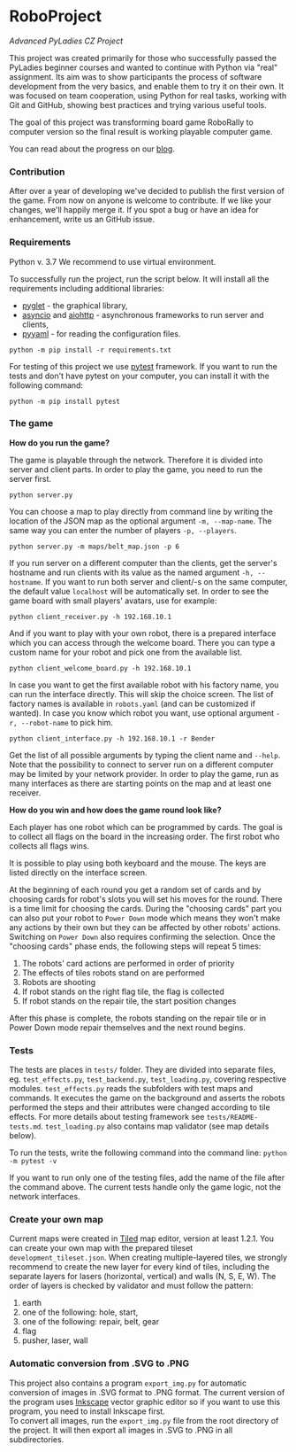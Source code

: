 # RoboProject
*Advanced PyLadies CZ Project*

This project was created primarily for those who successfully passed the PyLadies beginner courses and wanted to continue with Python via "real" assignment. Its aim was to show participants the process of software development from the very basics, and enable them to try it on their own. It was focused on team cooperation, using Python for real tasks, working with Git and GitHub, showing best practices and trying various useful tools.

The goal of this project was transforming board game RoboRally to computer version so the final result is working playable computer game.

You can read about the progress on our [blog](https://roboprojekt.pyladies.cz/).

### Contribution

After over a year of developing we've decided to publish the first version of the game.
From now on anyone is welcome to contribute. If we like your changes, we'll happily merge it.
If you spot a bug or have an idea for enhancement, write us an GitHub issue.

### Requirements

Python v. 3.7
We recommend to use virtual environment.

To successfully run the project, run the script below. It will install all the requirements including additional libraries:
- [pyglet](https://bitbucket.org/pyglet/pyglet/wiki/Home) - the graphical library,
- [asyncio](https://docs.python.org/3/library/asyncio.html) and [aiohttp](https://aiohttp.readthedocs.io/en/stable/) - asynchronous frameworks to run server and clients,
- [pyyaml](https://pyyaml.org/) - for reading the configuration files.
```
python -m pip install -r requirements.txt
```

For testing of this project we use [pytest](https://docs.pytest.org/en/latest/) framework. If you want to run the tests and don't have pytest on your computer, you can install it with the following command:
```
python -m pip install pytest
```

### The game

**How do you run the game?**

The game is playable through the network. Therefore it is divided into server and client parts. In order to play the game, you need to run the server first.
```
python server.py
```
You can choose a map to play directly from command line by writing the location of the JSON map as the optional argument `-m, --map-name`. The same way you can enter the number of players `-p, --players`.

```
python server.py -m maps/belt_map.json -p 6
```

If you run server on a different computer than the clients, get the server's hostname and run clients with its value as the named argument `-h, --hostname`.
If you want to run both server and client/-s on the same computer, the default value `localhost` will be automatically set.
In order to see the game board with small players' avatars, use for example:
```
python client_receiver.py -h 192.168.10.1
```

And if you want to play with your own robot, there is a prepared interface which you can access through the welcome board.
There you can type a custom name for your robot and pick one from the available list.
```
python client_welcome_board.py -h 192.168.10.1
```
In case you want to get the first available robot with his factory name,
you can run the interface directly. This will skip the choice screen.
The list of factory names is available in `robots.yaml` (and can be customized if wanted).
In case you know which robot you want, use optional argument `-r, --robot-name` to pick him.
```
python client_interface.py -h 192.168.10.1 -r Bender
```
Get the list of all possible arguments by typing the client name and `--help`.
Note that the possibility to connect to server run on a different computer may be limited by your network provider.
In order to play the game, run as many interfaces as there are starting points on the map and at least one receiver.

**How do you win and how does the game round look like?**

Each player has one robot which can be programmed by cards. The goal is to collect all flags on the board in the increasing order. The first robot who collects all flags wins.

It is possible to play using both keyboard and the mouse. The keys are listed directly on the interface screen.

At the beginning of each round you get a random set of cards and by choosing cards for robot's slots you will set his moves for the round.
There is a time limit for choosing the cards. During the "choosing cards" part you can also put your robot to `Power Down` mode which means they won't make any actions by their own but they can be affected by other robots' actions.
Switching on `Power Down` also requires confirming the selection.
Once the "choosing cards" phase ends, the following steps will repeat 5 times:
1. The robots' card actions are performed in order of priority
2. The effects of tiles robots stand on are performed
3. Robots are shooting
4. If robot stands on the right flag tile, the flag is collected
5. If robot stands on the repair tile, the start position changes

After this phase is complete, the robots standing on the repair tile or in Power Down mode repair themselves and the next round begins.

### Tests

The tests are places in `tests/` folder. They are divided into separate files, eg. `test_effects.py`, `test_backend.py`, `test_loading.py`, covering respective modules.
`test_effects.py` reads the subfolders with test maps and commands. It executes the game on the background and asserts the robots performed the steps and their attributes were changed according to tile effects. For more details about testing framework see `tests/README-tests.md`.
`test_loading.py` also contains map validator (see map details below).

To run the tests, write the following command into the command line: `python -m pytest -v`

If you want to run only one of the testing files, add the name of the file after the command above.
The current tests handle only the game logic, not the network interfaces.

### Create your own map

Current maps were created in [Tiled](https://www.mapeditor.org/) map editor, version at least 1.2.1.
You can create your own map with the prepared tileset `development_tileset.json`.
When creating multiple-layered tiles, we strongly recommend to create the new layer for every kind of tiles, including the separate layers for lasers (horizontal, vertical) and walls (N, S, E, W).
The order of layers is checked by validator and must follow the pattern:
1. earth
2. one of the following: hole, start,
3. one of the following: repair, belt, gear
3. flag
4. pusher, laser, wall

### Automatic conversion from .SVG to .PNG

This project also contains a program `export_img.py` for automatic conversion of images in .SVG format to .PNG format.
The current version of the program uses [Inkscape](https://inkscape.org/) vector graphic editor so if you want to use this program, you need to install Inkscape first.  
To convert all images, run the `export_img.py` file from the root directory of the project. It will then export all images in .SVG to .PNG in all subdirectories.

